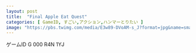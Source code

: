 ```yaml
---
layout: post
title:  "Final Apple Eat Quest"
categories: [ GameID, すごい,アクション,ハンマーとりたい ]
image: "https://pbs.twimg.com/media/E3w89-DVoAM-s_J?format=jpg&name=small"
---
```


ゲームID G 000 R4N 1YJ
